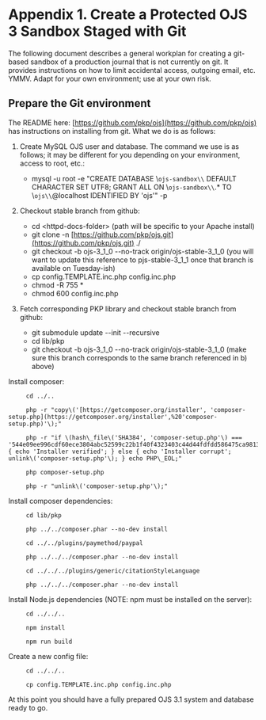 # Appendix 1. Create a Protected OJS 3 Sandbox Staged with Git

The following document describes a general workplan for creating a git-based sandbox of a production journal that is not currently on git. It provides instructions on how to limit accidental access, outgoing email, etc. YMMV. Adapt for your own environment; use at your own risk.

## Prepare the Git environment

The README here: [https://github.com/pkp/ojs](https://github.com/pkp/ojs) has instructions on installing from git. What we do is as follows:

1. Create MySQL OJS user and database. The command we use is as follows; it may be different for you depending on your environment, access to root, etc.:  
   * mysql -u root -e "CREATE DATABASE \\`ojs-sandbox\\` DEFAULT CHARACTER SET UTF8; GRANT ALL ON \\`ojs-sandbox\\`.\* TO \\`ojs\\`@localhost IDENTIFIED BY 'ojs'" -p
2. Checkout stable branch from github:

   * cd &lt;httpd-docs-folder&gt; \(path will be specific to your Apache install\)
   * git clone -n [https://github.com/pkp/ojs.git](https://github.com/pkp/ojs.git) ./
   * git checkout -b ojs-3\_1\_0 --no-track origin/ojs-stable-3\_1\_0 \(you will want to update this reference to pjs-stable-3\_1\_1 once that branch is available on Tuesday-ish\)
   * cp config.TEMPLATE.inc.php config.inc.php
   * chmod -R 755 \*
   * chmod 600 config.inc.php

3. Fetch corresponding PKP library and checkout stable branch from github:
   * git submodule update --init --recursive
   * cd lib/pkp
   * git checkout -b ojs-3\_1\_0 --no-track origin/ojs-stable-3\_1\_0 \(make sure this branch corresponds to the same branch referenced in b\) above\)

Install composer:

         cd ../..

         php -r "copy\('[https://getcomposer.org/installer', 'composer-setup.php](https://getcomposer.org/installer',%20'composer-setup.php)'\);"

         php -r "if \(hash\_file\('SHA384', 'composer-setup.php'\) === '544e09ee996cdf60ece3804abc52599c22b1f40f4323403c44d44fdfdd586475ca9813a858088ffbc1f233e9b180f061'\) { echo 'Installer verified'; } else { echo 'Installer corrupt'; unlink\('composer-setup.php'\); } echo PHP\_EOL;"

         php composer-setup.php

         php -r "unlink\('composer-setup.php'\);"

Install composer dependencies:

         cd lib/pkp

         php ../../composer.phar --no-dev install

         cd ../../plugins/paymethod/paypal

         php ../../../composer.phar --no-dev install

         cd ../../../plugins/generic/citationStyleLanguage

         php ../../../composer.phar --no-dev install

Install Node.js dependencies \(NOTE: npm must be installed on the server\):

         cd ../../..

         npm install

         npm run build

Create a new config file:

         cd ../../..

         cp config.TEMPLATE.inc.php config.inc.php

At this point you should have a fully prepared OJS 3.1 system and database ready to go.  
  


